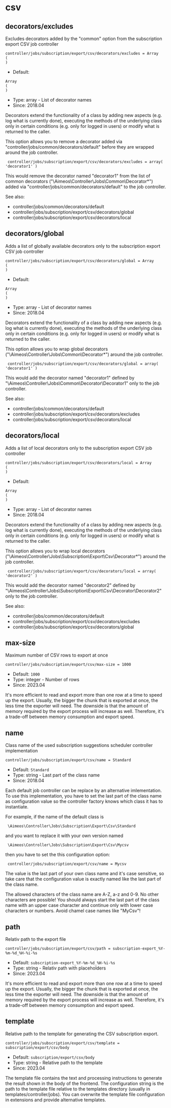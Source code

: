 
# csv
## decorators/excludes

Excludes decorators added by the "common" option from the subscription export CSV job controller

```
controller/jobs/subscription/export/csv/decorators/excludes = Array
(
)
```

* Default: 
```
Array
(
)
```
* Type: array - List of decorator names
* Since: 2018.04

Decorators extend the functionality of a class by adding new aspects
(e.g. log what is currently done), executing the methods of the underlying
class only in certain conditions (e.g. only for logged in users) or
modify what is returned to the caller.

This option allows you to remove a decorator added via
"controller/jobs/common/decorators/default" before they are wrapped
around the job controller.

```
 controller/jobs/subscription/export/csv/decorators/excludes = array( 'decorator1' )
```

This would remove the decorator named "decorator1" from the list of
common decorators ("\Aimeos\Controller\Jobs\Common\Decorator\*") added via
"controller/jobs/common/decorators/default" to the job controller.

See also:

* controller/jobs/common/decorators/default
* controller/jobs/subscription/export/csv/decorators/global
* controller/jobs/subscription/export/csv/decorators/local

## decorators/global

Adds a list of globally available decorators only to the subscription export CSV job controller

```
controller/jobs/subscription/export/csv/decorators/global = Array
(
)
```

* Default: 
```
Array
(
)
```
* Type: array - List of decorator names
* Since: 2018.04

Decorators extend the functionality of a class by adding new aspects
(e.g. log what is currently done), executing the methods of the underlying
class only in certain conditions (e.g. only for logged in users) or
modify what is returned to the caller.

This option allows you to wrap global decorators
("\Aimeos\Controller\Jobs\Common\Decorator\*") around the job controller.

```
 controller/jobs/subscription/export/csv/decorators/global = array( 'decorator1' )
```

This would add the decorator named "decorator1" defined by
"\Aimeos\Controller\Jobs\Common\Decorator\Decorator1" only to the job controller.

See also:

* controller/jobs/common/decorators/default
* controller/jobs/subscription/export/csv/decorators/excludes
* controller/jobs/subscription/export/csv/decorators/local

## decorators/local

Adds a list of local decorators only to the subscription export CSV job controller

```
controller/jobs/subscription/export/csv/decorators/local = Array
(
)
```

* Default: 
```
Array
(
)
```
* Type: array - List of decorator names
* Since: 2018.04

Decorators extend the functionality of a class by adding new aspects
(e.g. log what is currently done), executing the methods of the underlying
class only in certain conditions (e.g. only for logged in users) or
modify what is returned to the caller.

This option allows you to wrap local decorators
("\Aimeos\Controller\Jobs\Subscription\Export\Csv\Decorator\*") around the job
controller.

```
 controller/jobs/subscription/export/csv/decorators/local = array( 'decorator2' )
```

This would add the decorator named "decorator2" defined by
"\Aimeos\Controller\Jobs\Subscription\Export\Csv\Decorator\Decorator2"
only to the job controller.

See also:

* controller/jobs/common/decorators/default
* controller/jobs/subscription/export/csv/decorators/excludes
* controller/jobs/subscription/export/csv/decorators/global

## max-size

Maximum number of CSV rows to export at once

```
controller/jobs/subscription/export/csv/max-size = 1000
```

* Default: `1000`
* Type: integer - Number of rows
* Since: 2023.04

It's more efficient to read and export more than one row at a time
to speed up the export. Usually, the bigger the chunk that is exported
at once, the less time the exporter will need. The downside is that
the amount of memory required by the export process will increase as
well. Therefore, it's a trade-off between memory consumption and
export speed.


## name

Class name of the used subscription suggestions scheduler controller implementation

```
controller/jobs/subscription/export/csv/name = Standard
```

* Default: `Standard`
* Type: string - Last part of the class name
* Since: 2018.04

Each default job controller can be replace by an alternative imlementation.
To use this implementation, you have to set the last part of the class
name as configuration value so the controller factory knows which class it
has to instantiate.

For example, if the name of the default class is

```
 \Aimeos\Controller\Jobs\Subscription\Export\Csv\Standard
```

and you want to replace it with your own version named

```
 \Aimeos\Controller\Jobs\Subscription\Export\Csv\Mycsv
```

then you have to set the this configuration option:

```
 controller/jobs/subscription/export/csv/name = Mycsv
```

The value is the last part of your own class name and it's case sensitive,
so take care that the configuration value is exactly named like the last
part of the class name.

The allowed characters of the class name are A-Z, a-z and 0-9. No other
characters are possible! You should always start the last part of the class
name with an upper case character and continue only with lower case characters
or numbers. Avoid chamel case names like "MyCsv"!


## path

Relativ path to the export file

```
controller/jobs/subscription/export/csv/path = subscription-export_%Y-%m-%d_%H-%i-%s
```

* Default: `subscription-export_%Y-%m-%d_%H-%i-%s`
* Type: string - Relativ path with placeholders
* Since: 2023.04

It's more efficient to read and export more than one row at a time
to speed up the export. Usually, the bigger the chunk that is exported
at once, the less time the exporter will need. The downside is that
the amount of memory required by the export process will increase as
well. Therefore, it's a trade-off between memory consumption and
export speed.


## template

Relative path to the template for generating the CSV subscription export.

```
controller/jobs/subscription/export/csv/template = subscription/export/csv/body
```

* Default: `subscription/export/csv/body`
* Type: string - Relative path to the template
* Since: 2023.04

The template file contains the text and processing instructions
to generate the result shown in the body of the frontend. The
configuration string is the path to the template file relative
to the templates directory (usually in templates/controller/jobs).
You can overwrite the template file configuration in extensions and
provide alternative templates.
